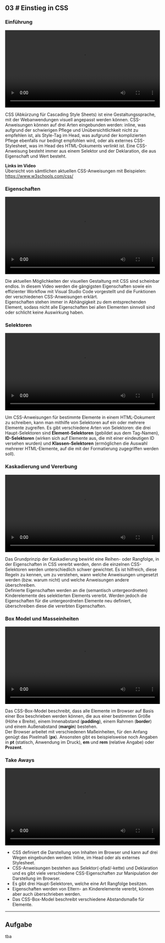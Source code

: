 ## **03 _#_** Einstieg in CSS


### Einführung
<video controls width="100%"> 
    <source src="https://lehre.gabriel-rausch.de/HFU/EIA1_SoSe20/L03/01_Einstieg_in_CSS.mp4" type="video/mp4"> 
    <a href="https://lehre.gabriel-rausch.de/HFU/EIA1_SoSe20/L03/01_Einstieg_in_CSS.mp4">Zum Video</a>
</video>

CSS (Abkürzung für Cascading Style Sheets) ist eine Gestaltungssprache, mit der Webanwendungen visuell angepasst werden können. CSS-Anweisungen können auf drei Arten eingebunden werden: inline, was aufgrund der schwierigen Pflege und Unübersichtlichkeit nicht zu empfehlen ist, als Style-Tag im Head, was aufgrund der komplizierten Pflege ebenfalls nur bedingt empfohlen wird, oder als externes CSS-Stylesheet, was im Head des HTML-Dokuments verlinkt ist.
Eine CSS-Anweisung besteht immer aus einem Selektor und der Deklaration, die aus Eigenschaft und Wert besteht.

<b>Links im Video</b><br>
Übersicht von sämtlichen aktuellen CSS-Anweisungen mit Beispielen:<br>
https://www.w3schools.com/css/

### Eigenschaften
<video controls width="100%"> 
    <source src="https://lehre.gabriel-rausch.de/HFU/EIA1_SoSe20/L03/02_CSS_Eigenschaften.mp4" type="video/mp4"> 
    <a href="https://lehre.gabriel-rausch.de/HFU/EIA1_SoSe20/L03/02_CSS_Eigenschaften.mp4">Zum Video</a>
</video>

Die aktuellen Möglichkeiten der visuellen Gestaltung mit CSS sind scheinbar endlos. In diesem Video werden die gängigsten Eigenschaften sowie ein effizienter Workflow mit Visual Studio Code vorgestellt und die Funktionen der verschiedenen CSS-Anweisungen erklärt.<br>
Eigenschaften stehen immer in Abhängigkeit zu dem entsprechenden Element, sodass nicht alle Eigenschaften bei allen Elementen sinnvoll sind oder schlicht keine Auswirkung haben.

### Selektoren
<video controls width="100%"> 
    <source src="https://lehre.gabriel-rausch.de/HFU/EIA1_SoSe20/L03/03_CSS_Selektoren.mp4" type="video/mp4"> 
    <a href="https://lehre.gabriel-rausch.de/HFU/EIA1_SoSe20/L03/03_CSS_Selektoren.mp4">Zum Video</a>
</video>

Um CSS-Anweisungen für bestimmte Elemente in einem HTML-Dokument zu schreiben, kann man mithilfe von Selektoren auf ein oder mehrere Elemente zugreifen. Es gibt verschiedene Arten von Selektoren: die drei Haupt-Selektoren sind <b>Element-Selektoren</b> (gebildet aus dem Tag-Namen), <b>ID-Selektoren</b> (wirken sich auf Elemente aus, die mit einer eindeutigen ID versehen wurden) und <b>Klassen-Selektoren</b> (ermöglichen die Auswahl mehrerer HTML-Elemente, auf die mit der Formatierung zugegriffen werden soll).

### Kaskadierung und Vererbung
<video controls width="100%"> 
    <source src="https://lehre.gabriel-rausch.de/HFU/EIA1_SoSe20/L03/04_Kaskadierung_und_Vererbung.mp4" type="video/mp4"> 
    <a href="https://lehre.gabriel-rausch.de/HFU/EIA1_SoSe20/L03/04_Kaskadierung_und_Vererbung.mp4">Zum Video</a>
</video>

Das Grundprinzip der Kaskadierung bewirkt eine Reihen- oder Rangfolge, in der Eigenschaften in CSS vererbt werden, denn die einzelnen CSS-Selektoren werden unterschiedlich schwer gewichtet. Es ist hilfreich, diese Regeln zu kennen, um zu verstehen, wann welche Anweisungen umgesetzt werden (bzw. warum nicht) und welche Anweisungen andere überschreiben.<br>
Definierte Eigenschaften werden an die (semantisch untergeordneten) Kinderelemente des selektierten Elements vererbt. Werden jedoch die Eigenschaften für die untergeordneten Elemente neu definiert, überschreiben diese die vererbten Eigenschaften.

### Box Model und Masseinheiten
<video controls width="100%"> 
    <source src="https://lehre.gabriel-rausch.de/HFU/EIA1_SoSe20/L03/05_CSS_Box_Model_und_Masseinheiten.mp4" type="video/mp4"> 
    <a href="https://lehre.gabriel-rausch.de/HFU/EIA1_SoSe20/L03/05_CSS_Box_Model_und_Masseinheiten.mp4">Zum Video</a>
</video>

Das CSS-Box-Model beschreibt, dass alle Elemente im Browser auf Basis einer Box beschrieben werden können, die aus einer bestimmten Größe (Höhe x Breite), einem Innenabstand (<b>padding</b>), einem Rahmen (<b>border</b>) und einem Außenabstand (<b>margin</b>) bestehen.<br>
Der Browser arbeitet mit verschiedenen Maßeinheiten, für den Anfang genügt das Pixelmaß (<b>px</b>). Ansonsten gibt es beispielsweise noch Angaben in <b>pt</b> (statisch, Anwendung im Druck), <b>em</b> und <b>rem</b> (relative Angabe) oder <b>Prozent</b>.

### Take Aways
<video controls width="100%"> 
    <source src="https://lehre.gabriel-rausch.de/HFU/EIA1_SoSe20/L03/06_Take_Aways.mp4" type="video/mp4"> 
    <a href="https://lehre.gabriel-rausch.de/HFU/EIA1_SoSe20/L03/06_Take_Aways.mp4">Zum Video</a>
</video>

* CSS definiert die Darstellung von Inhalten im Browser und kann auf drei Wegen eingebunden werden: Inline, im Head oder als externes Stylesheet.
* CSS-Anweisungen bestehen aus Selektor(-pfad/-kette) und Deklaration und es gibt viele verschiedene CSS-Eigenschaften zur Manipulation der Darstellung im Browser.
* Es gibt drei Haupt-Selektoren, welche eine Art Rangfolge besitzen.
* Eigenschaften werden von Eltern- an Kinderelemente vererbt, können aber auch überschrieben werden.
* Das CSS-Box-Model beschreibt verschiedene Abstandsmaße für Elemente.

---

## Aufgabe

tba